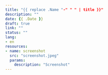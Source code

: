 ```yaml
---
title: "{{ replace .Name "-" " " | title }}"
description: ""
date: {{ .Date }}
draft: true
link: ""
status: ""
lang:
- en
resources:
- name: screenshot
  src: "screenshot.jpeg"
  params:
    description: "Screenshot"
---
```

